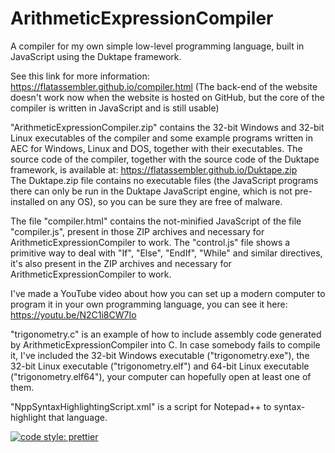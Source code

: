 # ArithmeticExpressionCompiler
A compiler for my own simple low-level programming language, built in JavaScript using the Duktape framework.

See this link for more information: https://flatassembler.github.io/compiler.html (The back-end of the website doesn't work now when the website is hosted on GitHub, but the core of the compiler is written in JavaScript and is still usable)

"ArithmeticExpressionCompiler.zip" contains the 32-bit Windows and 32-bit Linux executables of the compiler and some example programs written in AEC for Windows, Linux and DOS, together with their executables. The source code of the compiler, together with the source code of the Duktape framework, is available at: https://flatassembler.github.io/Duktape.zip <br/>
The Duktape.zip file contains no executable files (the JavaScript programs there can only be run in the Duktape JavaScript engine, which is not pre-installed on any OS), so you can be sure they are free of malware.

The file "compiler.html" contains the not-minified JavaScript of the file "compiler.js", present in those ZIP archives and necessary for ArithmeticExpressionCompiler to work. The "control.js" file shows a primitive way to deal with "If", "Else", "EndIf", "While" and similar directives, it's also present in the ZIP archives and necessary for ArithmeticExpressionCompiler to work.

I've made a YouTube video about how you can set up a modern computer to program it in your own programming language, you can see it here: https://youtu.be/N2C1i8CW7Io

"trigonometry.c" is an example of how to include assembly code generated by ArithmeticExpressionCompiler into C. In case somebody fails to compile it, I've included the 32-bit Windows executable ("trigonometry.exe"), the 32-bit Linux executable ("trigonometry.elf") and 64-bit Linux executable ("trigonometry.elf64"), your computer can hopefully open at least one of them.

"NppSyntaxHighlightingScript.xml" is a script for Notepad++ to syntax-highlight that language.

[![code style: prettier](https://img.shields.io/badge/code_style-prettier-ff69b4.svg?style=flat-square)](https://github.com/prettier/prettier)
